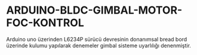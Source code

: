 # ARDUINO-BLDC-GIMBAL-MOTOR-FOC-KONTROL
Arduino uno üzerinden L6234P sürücü devresinin donanımsal bread bord üzerinde kulumu yapılarak denemeler gimbal sisteme uyarlılığı denenmiştir.
